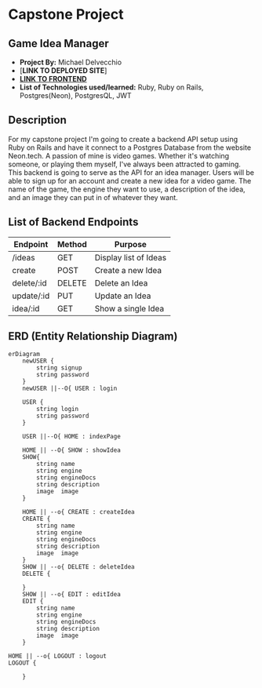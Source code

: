 # Capstone Project

## Game Idea Manager

- **Project By:** Michael Delvecchio
- [**LINK TO DEPLOYED SITE**]
- [**LINK TO FRONTEND**](https://github.com/Dvec319/capstone-frontend)
- **List of Technologies used/learned:** Ruby, Ruby on Rails, Postgres(Neon), PostgresQL, JWT

## Description

For my capstone project I'm going to create a backend API setup using Ruby on Rails and have it connect to a Postgres Database from the website Neon.tech. A passion of mine is video games. Whether it's watching someone, or playing them myself, I've always been attracted to gaming. This backend is going to serve as the API for an idea manager. Users will be able to sign up for an account and create a new idea for a video game. The name of the game, the engine they want to use, a description of the idea, and an image they can put in of whatever they want.

## List of Backend Endpoints

|  Endpoint  | Method |        Purpose        |
| ---------- | ------ | --------------------- |
| /ideas     | GET    | Display list of Ideas |
| create     | POST   | Create a new Idea     |
| delete/:id | DELETE | Delete an Idea        |
| update/:id | PUT    | Update an Idea        |
| idea/:id   | GET    | Show a single Idea    |

## ERD (Entity Relationship Diagram)

```mermaid
erDiagram
    newUSER {
        string signup
        string password
    }
    newUSER ||--O{ USER : login

    USER {
        string login
        string password
    }

    USER ||--O{ HOME : indexPage

    HOME || --O{ SHOW : showIdea
    SHOW{
        string name
        string engine
        string engineDocs
        string description
        image  image
    }

    HOME || --o{ CREATE : createIdea
    CREATE {
        string name
        string engine
        string engineDocs
        string description
        image  image
    }
    SHOW || --o{ DELETE : deleteIdea
    DELETE {

    }
    SHOW || --o{ EDIT : editIdea
    EDIT {
        string name
        string engine
        string engineDocs
        string description
        image  image
    }

HOME || --o{ LOGOUT : logout
LOGOUT {

    }
```
